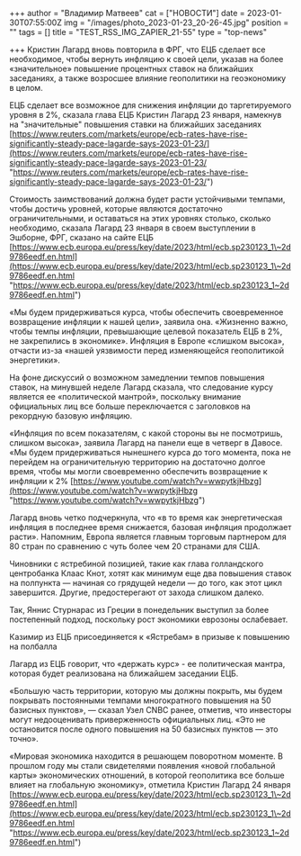 +++
author = "Владимир Матвеев"
cat = ["НОВОСТИ"]
date = 2023-01-30T07:55:00Z
img = "/images/photo_2023-01-23_20-26-45.jpg"
position = ""
tags = []
title = "TEST_RSS_IMG_ZAPIER_21-55"
type = "top-news"

+++
Кристин Лагард вновь повторила в ФРГ, что ЕЦБ сделает все необходимое, чтобы вернуть инфляцию к своей цели, указав на более «значительное» повышение процентных ставок на ближайших заседаниях, а также возросшее влияние геополитики на геоэкономику в целом.

ЕЦБ сделает все возможное для снижения инфляции до таргетируемого уровня в 2%, сказала глава ЕЦБ Кристин Лагард 23 января, намекнув на "значительные" повышения ставки на ближайших заседаниях [https://www.reuters.com/markets/europe/ecb-rates-have-rise-significantly-steady-pace-lagarde-says-2023-01-23/](https://www.reuters.com/markets/europe/ecb-rates-have-rise-significantly-steady-pace-lagarde-says-2023-01-23/ "https://www.reuters.com/markets/europe/ecb-rates-have-rise-significantly-steady-pace-lagarde-says-2023-01-23/")

Стоимость заимствований должна будет расти устойчивыми темпами, чтобы достичь уровней, которые являются достаточно ограничительными, и оставаться на этих уровнях столько, сколько необходимо, сказала Лагард 23 января в своем выступлении в Эшборне, ФРГ, сказано на сайте ЕЦБ [https://www.ecb.europa.eu/press/key/date/2023/html/ecb.sp230123_1\~2d9786eedf.en.html](https://www.ecb.europa.eu/press/key/date/2023/html/ecb.sp230123_1\~2d9786eedf.en.html "https://www.ecb.europa.eu/press/key/date/2023/html/ecb.sp230123_1~2d9786eedf.en.html")

«Мы будем придерживаться курса, чтобы обеспечить своевременное возвращение инфляции к нашей цели», заявила она. «Жизненно важно, чтобы темпы инфляции, превышающие целевой показатель ЕЦБ в 2%, не закрепились в экономике». Инфляция в Европе «слишком высока», отчасти из-за «нашей уязвимости перед изменяющейся геополитикой энергетики».

На фоне дискуссий о возможном замедлении темпов повышения ставок, на минувшей неделе Лагард сказала, что следование курсу является ее «политической мантрой», поскольку внимание официальных лиц все больше переключается с заголовков на рекордную базовую инфляцию.

«Инфляция по всем показателям, с какой стороны вы не посмотришь, слишком высока», заявила Лагард на панели еще в четверг в Давосе. «Мы будем придерживаться нынешнего курса до того момента, пока не перейдем на ограничительную территорию на достаточно долгое время, чтобы мы могли своевременно обеспечить возвращение к инфляции к 2% [https://www.youtube.com/watch?v=wwpytkjHbzg](https://www.youtube.com/watch?v=wwpytkjHbzg "https://www.youtube.com/watch?v=wwpytkjHbzg")

Лагард вновь четко подчеркнула, что «в то время как энергетическая инфляция в последнее время снижается, базовая инфляция продолжает расти». Напомним, Европа является главным торговым партнером для 80 стран по сравнению с чуть более чем 20 странами для США.

Чиновники с ястребиной позицией, такие как глава голландского центробанка Клаас Кнот, хотят как минимум еще два повышения ставок на полпункта — начиная со грядущей недели — до того, как этот цикл завершится. Другие, предостерегают от захода слишком далеко.

Так, Яннис Стурнарас из Греции в понедельник выступил за более постепенный подход, поскольку рост экономики еврозоны ослабевает.

Казимир из ЕЦБ присоединяется к «Ястребам» в призыве к повышению на полбалла

Лагард из ЕЦБ говорит, что «держать курс» - ее политическая мантра, которая будет реализована на ближайшем заседании ЕЦБ.

«Большую часть территории, которую мы должны покрыть, мы будем покрывать постоянными темпами многократного повышения на 50 базисных пунктов», — сказал Узел CNBC ранее, отметив, что инвесторы могут недооценивать приверженность официальных лиц. «Это не остановится после одного повышения на 50 базисных пунктов — это точно».

«Мировая экономика находится в решающем поворотном моменте. В прошлом году мы стали свидетелями появления «новой глобальной карты» экономических отношений, в которой геополитика все больше влияет на глобальную экономику», отметила Кристин Лагард 24 января [https://www.ecb.europa.eu/press/key/date/2023/html/ecb.sp230123_1\~2d9786eedf.en.html](https://www.ecb.europa.eu/press/key/date/2023/html/ecb.sp230123_1\~2d9786eedf.en.html "https://www.ecb.europa.eu/press/key/date/2023/html/ecb.sp230123_1~2d9786eedf.en.html")
